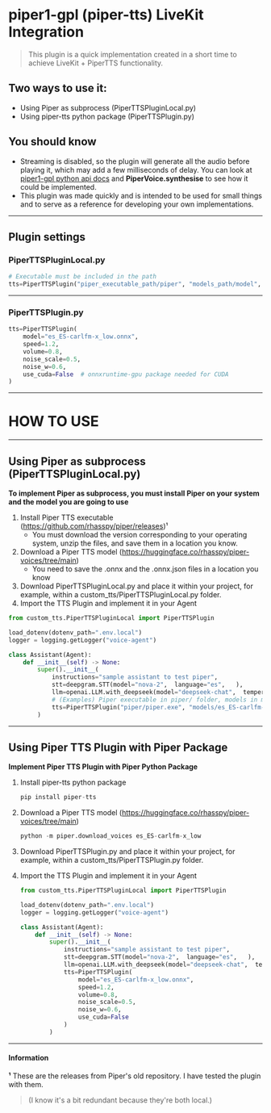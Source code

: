 # piper1-gpl (piper-tts) LiveKit Integration

> This plugin is a quick implementation created in a short time to achieve LiveKit + PiperTTS functionality.

## Two ways to use it:
- Using Piper as subprocess (PiperTTSPluginLocal.py)
- Using piper-tts python package (PiperTTSPlugin.py)

## You should know
- Streaming is disabled, so the plugin will generate all the audio before playing it, which may add a few milliseconds of delay. You can look at [piper1-gpl python api docs](https://github.com/OHF-Voice/piper1-gpl/blob/main/docs/API_PYTHON.md) and **PiperVoice.synthesise** to see how it could be implemented.
- This plugin was made quickly and is intended to be used for small things and to serve as a reference for developing your own implementations.
***

## Plugin settings

### PiperTTSPluginLocal.py
 ```py
# Executable must be included in the path
tts=PiperTTSPlugin("piper_executable_path/piper", "models_path/model", speed, sample_rate),
```
---

### PiperTTSPlugin.py

```py
tts=PiperTTSPlugin(
    model="es_ES-carlfm-x_low.onnx",
    speed=1.2,    
    volume=0.8,    
    noise_scale=0.5,
    noise_w=0.6,   
    use_cuda=False  # onnxruntime-gpu package needed for CUDA
)
```
---

# HOW TO USE
***

## Using Piper as subprocess (PiperTTSPluginLocal.py)

**To implement Piper as subprocess, you must install Piper on your system and the model you are going to use**

1. Install Piper TTS executable (https://github.com/rhasspy/piper/releases)¹
    - You must download the version corresponding to your operating system, unzip the files, and save them in a location you know.
2. Download a Piper TTS model (https://huggingface.co/rhasspy/piper-voices/tree/main)
    - You need to save the .onnx and the .onnx.json files in a location you know
3. Download PiperTTSPluginLocal.py and place it within your project, for example, within a custom_tts/PiperTTSPluginLocal.py folder.
4. Import the TTS Plugin and implement it in your Agent
```py
from custom_tts.PiperTTSPluginLocal import PiperTTSPlugin

load_dotenv(dotenv_path=".env.local")
logger = logging.getLogger("voice-agent")

class Assistant(Agent):
    def __init__(self) -> None:
        super().__init__(
            instructions="sample assistant to test piper",
            stt=deepgram.STT(model="nova-2",  language="es",   ),
            llm=openai.LLM.with_deepseek(model="deepseek-chat",  temperature=0.7),
            # (Examples) Piper executable in piper/ folder, models in models/ folder 
            tts=PiperTTSPlugin("piper/piper.exe", "models/es_ES-carlfm-x_low.onnx", 1, 22500),
        )
```
***
## Using Piper TTS Plugin with Piper Package
**Implement Piper TTS Plugin with Piper Python Package**

1. Install piper-tts python package
    ```py 
    pip install piper-tts
    ```
2. Download a Piper TTS model (https://huggingface.co/rhasspy/piper-voices/tree/main)
    ```py
    python -m piper.download_voices es_ES-carlfm-x_low
    ```
3. Download PiperTTSPlugin.py and place it within your project, for example, within a custom_tts/PiperTTSPlugin.py folder.
4. Import the TTS Plugin and implement it in your Agent

    ```py
    from custom_tts.PiperTTSPluginLocal import PiperTTSPlugin

    load_dotenv(dotenv_path=".env.local")
    logger = logging.getLogger("voice-agent")
    
    class Assistant(Agent):
        def __init__(self) -> None:
            super().__init__(
                instructions="sample assistant to test piper",
                stt=deepgram.STT(model="nova-2",  language="es",   ),
                llm=openai.LLM.with_deepseek(model="deepseek-chat",  temperature=0.7),
                tts=PiperTTSPlugin(
                    model="es_ES-carlfm-x_low.onnx",
                    speed=1.2,    
                    volume=0.8,    
                    noise_scale=0.5,
                    noise_w=0.6,   
                    use_cuda=False   
                )
            )
    ```
***
#### Information

**¹** These are the releases from Piper's old repository. I have tested the plugin with them.
> (I know it's a bit redundant because they're both local.)

